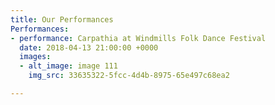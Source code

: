 ```yaml
---
title: Our Performances
Performances:
- performance: Carpathia at Windmills Folk Dance Festival
  date: 2018-04-13 21:00:00 +0000
  images:
  - alt_image: image 111
    img_src: 33635322-5fcc-4d4b-8975-65e497c68ea2

---
```

